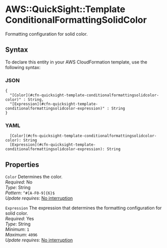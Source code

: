 # AWS::QuickSight::Template ConditionalFormattingSolidColor<a name="aws-properties-quicksight-template-conditionalformattingsolidcolor"></a>

Formatting configuration for solid color\.

## Syntax<a name="aws-properties-quicksight-template-conditionalformattingsolidcolor-syntax"></a>

To declare this entity in your AWS CloudFormation template, use the following syntax:

### JSON<a name="aws-properties-quicksight-template-conditionalformattingsolidcolor-syntax.json"></a>

```
{
  "[Color](#cfn-quicksight-template-conditionalformattingsolidcolor-color)" : String,
  "[Expression](#cfn-quicksight-template-conditionalformattingsolidcolor-expression)" : String
}
```

### YAML<a name="aws-properties-quicksight-template-conditionalformattingsolidcolor-syntax.yaml"></a>

```
  [Color](#cfn-quicksight-template-conditionalformattingsolidcolor-color): String
  [Expression](#cfn-quicksight-template-conditionalformattingsolidcolor-expression): String
```

## Properties<a name="aws-properties-quicksight-template-conditionalformattingsolidcolor-properties"></a>

`Color`  <a name="cfn-quicksight-template-conditionalformattingsolidcolor-color"></a>
Determines the color\.  
*Required*: No  
*Type*: String  
*Pattern*: `^#[A-F0-9]{6}$`  
*Update requires*: [No interruption](https://docs.aws.amazon.com/AWSCloudFormation/latest/UserGuide/using-cfn-updating-stacks-update-behaviors.html#update-no-interrupt)

`Expression`  <a name="cfn-quicksight-template-conditionalformattingsolidcolor-expression"></a>
The expression that determines the formatting configuration for solid color\.  
*Required*: Yes  
*Type*: String  
*Minimum*: `1`  
*Maximum*: `4096`  
*Update requires*: [No interruption](https://docs.aws.amazon.com/AWSCloudFormation/latest/UserGuide/using-cfn-updating-stacks-update-behaviors.html#update-no-interrupt)